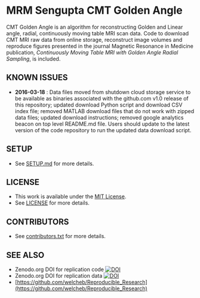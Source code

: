 MRM Sengupta CMT Golden Angle
=============================

CMT Golden Angle is an algorithm for reconstructing
Golden and Linear angle, radial, continuously moving
table MRI scan data. Code to download CMT MRI raw data
from online storage, reconstruct image volumes and reproduce
figures presented in the journal Magnetic Resonance in Medicine
publication, *Continuously Moving Table MRI with Golden Angle
Radial Sampling*, is included.  

KNOWN ISSUES
------------
* **2016-03-18** : Data files moved from shutdown cloud storage service to be available as binaries associated with the github.com v1.0 release of this repository; updated download Python script and download CSV index file; removed MATLAB download files that do not work with zipped data files; updated download instructions; removed google analytics beacon on top level README.md file. Users should update to the latest version of the code repository to run the updated data download script.

SETUP
-----
* See [SETUP.md](./SETUP.md) for more details.

LICENSE
-------
* This work is available under the [MIT License](http://opensource.org/licenses/MIT).
* See [LICENSE](./LICENSE) for more details.

CONTRIBUTORS
------------
* See [contributors.txt](./contributors.txt) for more details.

SEE ALSO
--------
* Zenodo.org DOI for replication code [![DOI](https://zenodo.org/badge/doi/10.5281/zenodo.16745.svg)](http://dx.doi.org/10.5281/zenodo.16745)
* Zenodo.org DOI for replication data [![DOI](https://zenodo.org/badge/doi/10.5281/zenodo.16747.svg)](http://dx.doi.org/10.5281/zenodo.16747)
* [https://github.com/welcheb/Reproducible_Research](https://github.com/welcheb/Reproducible_Research)
